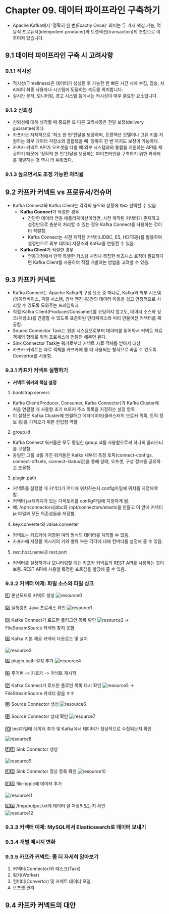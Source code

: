 # Chapter 09. 데이터 파이프라인 구축하기

- Apache Kafka에서 '정확히 한 번(Exactly Once)' 의미는 두 가지 핵심 기능, 멱등적 프로듀서(idempotent producer)와 트랜잭션(transaction)의 조합으로 이루어져 있습니다.

## **9.1 데이터 파이프라인 구축 시 고려사항**

### **9.1.1 적시성**
- 적시성(Timeliness)은 데이터가 생성된 후 가능한 한 빠른 시간 내에 수집, 접송, 처리되어 최종 사용자나 시스템에 도달하는 속도를 의미합니다.
- 실시간 분석, 모니터링, 경고 시스템 등에서는 적시성이 매우 중요한 요소입니다. 


### **9.1.2 신뢰성**
- 신뢰성에 대해 생각할 때 중요한 또 다른 고려사항은 전달 보장(delivery guarantee)이다.
- 카프카는 자체적으로 '최소 한 번'전달을 보장하며, 트랜잭션 모델이나 고유 키를 지원하는 외부 데이터 저장소와 결합됐을 때 '정확히 한 번'까지도 보장이 가능하다.
- 카프카 커넥트 API가 오프셋을 다룰 때 외부 시스템과의 통합을 지원하는 API를 제공하기 때문에 '정확히 한 번'전달을 보장하는 파이프라인을 구축하기 위한 커넥터를 개발하는 것 역시 더 쉬워졌다.

### **9.1.3 높으면서도 조정 가능한 처리율**


## **9.2 카프카 커넥트 vs 프로듀서/컨슈머**

- Kafka Connect와 Kafka Client는 각각의 용도와 상황에 따라 선택할 수 있음. 
  - **Kafka Connect**가 적절한 경우
    - 간단한 데이터 연동 애플리케이션이라면, 사전 제작된 커넥터가 존재하고 설정만으로 충분히 처리할 수 있는 경우 Kafka Connect를 사용하는 것이 더 적절함.
    - Kafka Connect는 사전 제작된 커넥터(JDBC, ES, HDFS등)를 활용하여 설정만으로 외부 데이터 저장소와 Kafka를 연동할 수 있음.
  - **Kafka Client**가 적절한 경우
    - 연동과정에서 만약 특별한 커스텀 처리나 복잡한 비즈니스 로직이 필요하다면 Kafka Client를 사용하여 직접 개발하는 방법을 고려할 수 있음.

## **9.3 카프카 커넥트**
- Kafka Connect는 Apache Kafka의 구성 요소 중 하나로, Kafka와 외부 시스템(데이터베이스, 파일 시스템, 검색 엔진 등)간의 데이터 이동을 쉽고 안정적으로 처리할 수 있도록 도와주는 프레임워크
- 직접 Kafka Client(Producer/Consumer)를 코딩하지 않고도, 데이터 소스와 싱크(저장소)를 연결할 수 있도록 표준화된 인터페이스와 미리 만들어진 커넥터를 제공함.
- Source Connector Task는 원본 시스템으로부터 데이터를 읽어와서 커넥트 자료 객체의 형태로 워커 프로세스에 전달만 해주면 된다.
- Sink Connector Task는 워커로부터 커넥트 자료 객체를 받아서 대상 
- 카프카 커넥트는 자료 객체를 카프카에 쓸 때 사용되는 형식으로 바꿀 수 있도록 Convertor를 사용함.

### **9.3.1 카프카 커넥트 실행하기**
- **커넥트 워커의 핵심 설정**
1. bootstrap.servers
- Kafka Client(Producer, Consumer, Kafka Connector)가 Kafka Cluster에 처음 연결할 때 사용할 초기 브로커 주소 목록을 지정하는 설정 항목
- 이 설정은 Kafka Cluster에 연결하고 메타데이터(클러스터의 브로커 목록, 토픽 정보 등)를 가져오기 위한 진입점 역할

2. group.id
- Kafka Connect 워커들은 모두 동일한 group.id를 사용함으로써 하나의 클러스터를 구성함.
- 동일한 그룹 id를 가진 워커들은 Kafka 내부의 특정 토픽(connect-configs, connect-offsets, connect-status등)을 통해 상태, 오프셋, 구성 정보를 공유하고 조율함.

3. plugin.path  
- 커넥트를 실행할 때 커넥터가 어디에 위치하는지 config파일에 위치를 지정해야 함.
- 커넥터 jar패키지가 있는 디렉토리를 config파일에 지정하게 됨.
- 예: /opt/connectors/jdbc와 /opt/connectors/elastic을 만들고 이 안에 커넥터 jar파일과 모든 의존성들을 저장함.
4. key.converter와 value.converter
- 커넥트는 카프카에 저장된 여러 형식의 데이터를 처리할 수 있음.
- 카프카에 저장될 메시지의 키와 밸류 부분 각각에 대해 컨버터를 설정해 줄 수 있음.

5. rest.host.name과 rest.port
- 커넥터를 설정하거나 모니터링할 때는 카프카 커넥트의 REST API를 사용하는 것이 보통. REST API에 사용할 특정한 포트값을 할당해 줄 수 있음.

### **9.3.2 커넥터 예제: 파일 소스와 파일 싱크**

1&#xFE0F;&#x20E3; 분산모드로 커넥트 생성
![resource0](../../assets/sr/ch09_01_분산모드%20커넥트워커%20실행.png)

2&#xFE0F;&#x20E3; 실행중인 Java 프로세스 확인
![resource1](../../assets/sr/ch09_02.png)

3&#xFE0F;&#x20E3; Kafka Connect가 로드한 플러그인 목록 확인
![resource2](../../assets/sr/ch09_03.png)
→ FileStreamSource 커넥터 찾지 못함.

4&#xFE0F;&#x20E3; Kafka 기본 제공 커넥터 다운로드 및 설치

![resource3](../../assets/sr/ch09_04.png)


5&#xFE0F;&#x20E3; plugin.path 설정 추가
![resource4](../../assets/sr/ch09_05.png)

6&#xFE0F;&#x20E3; 주기퍼 -> 카프카 -> 커넥트 재시작

7&#xFE0F;&#x20E3; Kafka Connect가 로드한 플로인 목록 다시 확인
![resource5](../../assets/sr/ch09_06.PNG)
→ FileStreamSource 커넥터 찾음 ㅎㅎ

8&#xFE0F;&#x20E3; Source Connector 생성
![resource6](../../assets/sr/ch09_07_sourceconnector.png)

9&#xFE0F;&#x20E3; Source Connector 상태 확인
![resource7](../../assets/sr/ch09_08.png)

🔟 test파일에 데이터 추가 및 Kafka에서 데이터가 정상적으로 수집되는지 확인

![resource8](../../assets/sr/ch09_09.PNG)

1️⃣1️⃣ Sink Connector 생성  

![resource9](../../assets/sr/ch09_10_sink_connector.PNG)

1&#xFE0F;&#x20E3;2&#xFE0F;&#x20E3; Sink Connector 정상 등록 확인
![resource10](../../assets/sr/ch09_11.PNG)


1&#xFE0F;&#x20E3;3&#xFE0F;&#x20E3; file-topic에 데이터 추가  

![resource11](../../assets/sr/ch09_12.PNG)

1&#xFE0F;&#x20E3;4&#xFE0F;&#x20E3; /tmp/output.txt에 데이터 잘 저장되었는지 확인  
![resource12](../../assets/sr/ch09_13.PNG)


### **9.3.3 커넥터 예제: MySQL에서 Elasticsearch로 데이터 보내기**

### **9.3.4 개별 메시지 변환**

### **9.3.5 카프카 커넥트: 좀 더 자세히 알아보기**

1. 커넥터(Connector)와 태스크(Task)
2. 워커(Worker)
3. 컨버터(Convertor) 및 커넥트 데이터 모델
4. 오프셋 관리


## **9.4 카프카 커넥트의 대안**

